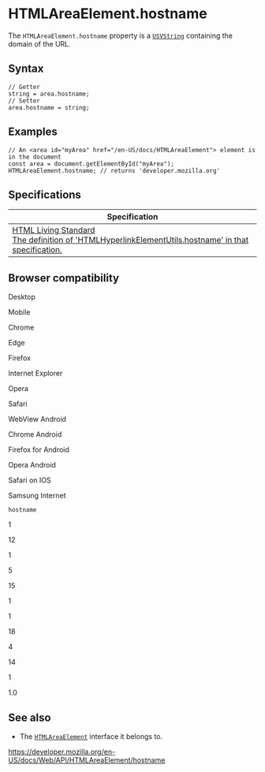 HTMLAreaElement.hostname
========================

The `HTMLAreaElement.hostname` property is a [`USVString`](../usvstring) containing the domain of the URL.

Syntax
------

    // Getter
    string = area.hostname;
    // Setter
    area.hostname = string;

Examples
--------

    // An <area id="myArea" href="/en-US/docs/HTMLAreaElement"> element is in the document
    const area = document.getElementById("myArea");
    HTMLAreaElement.hostname; // returns 'developer.mozilla.org'

Specifications
--------------

<table><thead><tr class="header"><th>Specification</th></tr></thead><tbody><tr class="odd"><td><a href="https://html.spec.whatwg.org/multipage/#dom-hyperlink-hostname">HTML Living Standard<br />
<span class="small">The definition of 'HTMLHyperlinkElementUtils.hostname' in that specification.</span></a></td></tr></tbody></table>

Browser compatibility
---------------------

Desktop

Mobile

Chrome

Edge

Firefox

Internet Explorer

Opera

Safari

WebView Android

Chrome Android

Firefox for Android

Opera Android

Safari on IOS

Samsung Internet

`hostname`

1

12

1

5

15

1

1

18

4

14

1

1.0

See also
--------

-   The [`HTMLAreaElement`](../htmlareaelement) interface it belongs to.

<a href="https://developer.mozilla.org/en-US/docs/Web/API/HTMLAreaElement/hostname" class="_attribution-link">https://developer.mozilla.org/en-US/docs/Web/API/HTMLAreaElement/hostname</a>
